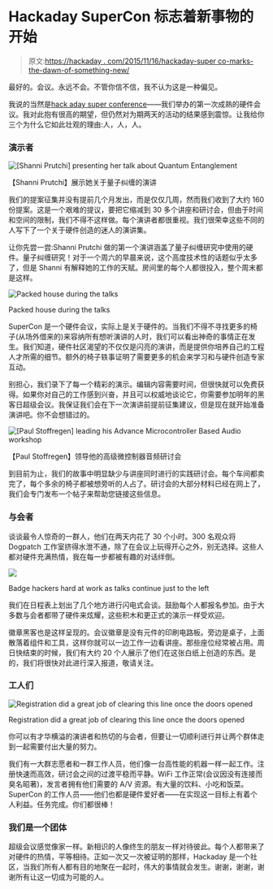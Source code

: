 # Hackaday SuperCon 标志着新事物的开始

> 原文:[https://hackaday . com/2015/11/16/hackaday-super co-marks-the-dawn-of-something-new/](https://hackaday.com/2015/11/16/hackaday-supercon-marks-the-dawn-of-something-new/)

最好的。会议。永远不会。不管你信不信，我不认为这是一种偏见。

我说的当然是[hack aday super conference](https://hackaday.io/superconference/)——我们举办的第一次成熟的硬件会议。我对此抱有很高的期望，但仍然对为期两天的活动的结果感到震惊。让我给你三个为什么它如此壮观的理由:人，人，人。

### 演示者

![[Shanni Prutchi] presenting her talk about Quantum Entanglement](../Images/bcc95b29d36d6031ec665d21b2f2627d.png)

【Shanni Prutchi】展示她关于量子纠缠的演讲

我们的提案征集并没有提前几个月发出，而是仅仅几周，然而我们收到了大约 160 份提案。这是一个艰难的提议，要把它缩减到 30 多个讲座和研讨会，但由于时间和空间的限制，我们不得不这样做。每个演讲者都很重视。我们很荣幸这些不同的人写下了一个关于硬件创造的迷人的演讲集。

让你先尝一尝:Shanni Prutchi 做的第一个演讲涵盖了量子纠缠研究中使用的硬件。量子纠缠研究！对于一个周六的早晨来说，这个高度技术性的话题似乎太多了，但是 Shanni 有解释她的工作的天赋。房间里的每个人都很投入，整个周末都是这样。

![Packed house during the talks](../Images/7f875729eea670fcd55c91e53701a245.png)

Packed house during the talks

SuperCon 是一个硬件会议，实际上是关于硬件的。当我们不得不寻找更多的椅子(从场外借来的)来容纳所有想听演讲的人时，我们可以看出神奇的事情正在发生。我们知道，硬件社区渴望的不仅仅是闪亮的演讲，而是提供你培养自己的工程人才所需的细节。额外的椅子轶事证明了需要更多的机会来学习和与硬件创造专家互动。

别担心，我们录下了每一个精彩的演示。编辑内容需要时间，但很快就可以免费获得。如果你对自己的工作感到兴奋，并且可以权威地谈论它，你需要参加明年的黑客日超级会议。我保证我们会在下一次演讲前提前征集建议，但是现在就开始准备演讲吧。你不会想错过的。

![[Paul Stoffregen] leading his Advance Microcontroller Based Audio workshop](../Images/a8759329d8368a068eed334fab569ade.png)

【Paul Stoffregen】领导他的高级微控制器音频研讨会

到目前为止，我们的故事中明显缺少与讲座同时进行的实践研讨会。每个车间都卖完了，每个多余的椅子都被想旁听的人占了。研讨会的大部分材料已经在网上了，我们会专门发布一个帖子来帮助您链接这些信息。

### 与会者

谈谈最令人惊奇的一群人，他们在两天内花了 30 个小时。300 名观众将 Dogpatch 工作室挤得水泄不通，除了在会议上玩得开心之外，别无选择。这些人都对硬件充满热情，我在每一步都被有趣的对话绊倒。

![](../Images/c8494ad7865a03e5a4201b6b97dc373c.png)

Badge hackers hard at work as talks continue just to the left

我们在日程表上划出了几个地方进行闪电式会谈。鼓励每个人都报名参加。由于大多数与会者都带了硬件来炫耀，这些积木和更正式的演示一样受欢迎。

徽章黑客也是这样呈现的。会议徽章是没有元件的印刷电路板。旁边是桌子，上面散落着组件和工具，这样你就可以一边工作一边看讲座。那些座位经常被占用。周日快结束的时候，我们有大约 20 个人展示了他们在这张白纸上创造的东西。是的，我们将很快对此进行深入报道，敬请关注。

### 工人们

![Registration did a great job of clearing this line once the doors opened](../Images/2114deac155901bb7cb32628e04efcee.png)

Registration did a great job of clearing this line once the doors opened

你可以有才华横溢的演讲者和热切的与会者，但要让一切顺利进行并让两个群体走到一起需要付出大量的努力。

我们有一大群志愿者和一群工作人员，他们像一台高性能的机器一样一起工作。注册快速而高效，研讨会之间的过渡平稳而平静。WiFi 工作正常(会议因没有连接而臭名昭著)，发言者拥有他们需要的 A/V 资源。有大量的饮料、小吃和饭菜。SuperCon 的工作人员——他们也都是硬件爱好者——在实现这一目标上有着个人利益。任务完成。你们都很棒！

### 我们是一个团体

超级会议感觉像家一样。新相识的人像终生的朋友一样对待彼此。每个人都带来了对硬件的热情，平等相待。正如一次又一次被证明的那样，Hackaday 是一个社区，当我们所有人都有目的地聚在一起时，伟大的事情就会发生。谢谢，谢谢，谢谢所有让这一切成为可能的人。